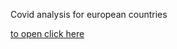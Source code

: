 Covid analysis for european countries

[to open click here](https://letters-of-michael-europe-covid-covid-iayigj.streamlit.app)

